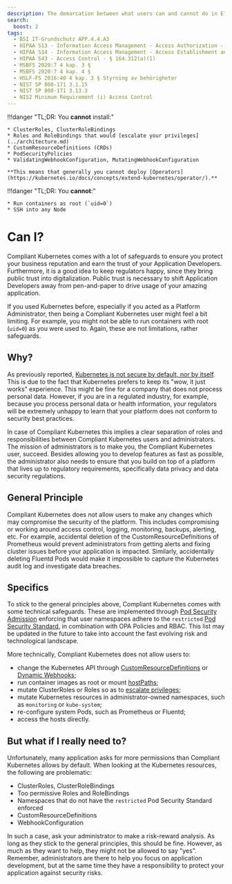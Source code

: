 ```yaml
---
description: The demarcation between what users can and cannot do in Elastisys Compliant Kubernetes, the security-focused Kubernetes distribution.
search:
  boost: 2
tags:
  - BSI IT-Grundschutz APP.4.4.A3
  - HIPAA S13 - Information Access Management - Access Authorization - § 164.308(a)(4)(ii)(B)
  - HIPAA S14 - Information Access Management - Access Establishment and Modification - § 164.308(a)(4)(ii)(C)
  - HIPAA S43 - Access Control - § 164.312(a)(1)
  - MSBFS 2020:7 4 kap. 3 §
  - MSBFS 2020:7 4 kap. 4 §
  - HSLF-FS 2016:40 4 kap. 3 § Styrning av behörigheter
  - NIST SP 800-171 3.1.15
  - NIST SP 800-171 3.13.3
  - NIS2 Minimum Requirement (i) Access Control
---
```


<!-- markdownlint-disable-file first-line-h1 -->

!!!danger "TL;DR: You **cannot** install:"

    * ClusterRoles, ClusterRoleBindings
    * Roles and RoleBindings that would [escalate your privileges](../architecture.md)
    * CustomResourceDefinitions (CRDs)
    * PodSecurityPolicies
    * ValidatingWebhookConfiguration, MutatingWebhookConfiguration

    **This means that generally you cannot deploy [Operators](https://kubernetes.io/docs/concepts/extend-kubernetes/operator/).**

!!!danger "TL;DR: You **cannot**:"

    * Run containers as root (`uid=0`)
    * SSH into any Node

# Can I?

Compliant Kubernetes comes with a lot of safeguards to ensure you protect your business reputation and earn the trust of your Application Developers. Furthermore, it is a good idea to keep regulators happy, since they bring public trust into digitalization. Public trust is necessary to shift Application Developers away from pen-and-paper to drive usage of your amazing application.

If you used Kubernetes before, especially if you acted as a Platform Administrator, then being a Compliant Kubernetes user might feel a bit limiting. For example, you might not be able to run containers with root (`uid=0`) as you were used to. Again, these are not limitations, rather safeguards.

## Why?

As previously reported, [Kubernetes is not secure by default, nor by itself](https://www.techtarget.com/searchitoperations/news/252487963/Kubernetes-security-defaults-prompt-upstream-dilemma).
This is due to the fact that Kubernetes prefers to keep its "wow, it just works" experience. This might be fine for a company that does not process personal data. However, if you are in a regulated industry, for example, because you process personal data or health information, your regulators will be extremely unhappy to learn that your platform does not conform to security best practices.

In case of Compliant Kubernetes this implies a clear separation of roles and responsibilities between Compliant Kubernetes users and administrators.
The mission of administrators is to make you, the Compliant Kubernetes user, succeed. Besides allowing you to develop features as fast as possible, the administrator also needs to ensure that you build on top of a platform that lives up to regulatory requirements, specifically data privacy and data security regulations.

## General Principle

Compliant Kubernetes does not allow users to make any changes which may compromise the security of the platform. This includes compromising or working around access control, logging, monitoring, backups, alerting, etc. For example, accidental deletion of the CustomResourceDefinitions of Prometheus would prevent administrators from getting alerts and fixing cluster issues before your application is impacted. Similarly, accidentally deleting Fluentd Pods would make it impossible to capture the Kubernetes audit log and investigate data breaches.

## Specifics

To stick to the general principles above, Compliant Kubernetes comes with some technical safeguards. These are implemented through [Pod Security Admission](https://kubernetes.io/docs/concepts/security/pod-security-admission/) enforcing that user namespaces adhere to the `restricted` [Pod Security Standard](https://kubernetes.io/docs/concepts/security/pod-security-standards/#restricted), in combination with OPA Policies and RBAC. This list may be updated in the future to take into account the fast evolving risk and technological landscape.

More technically, Compliant Kubernetes does not allow users to:

<!--safeguards-start-->

- change the Kubernetes API through [CustomResourceDefinitions](https://kubernetes.io/docs/concepts/extend-kubernetes/api-extension/custom-resources/) or [Dynamic Webhooks](https://kubernetes.io/docs/reference/access-authn-authz/extensible-admission-controllers/#what-are-admission-webhooks);
- run container images as root or mount [hostPaths](https://kubernetes.io/docs/concepts/storage/volumes/#hostpath);
- mutate ClusterRoles or Roles so as to [escalate privileges](https://kubernetes.io/docs/reference/access-authn-authz/rbac/#privilege-escalation-prevention-and-bootstrapping);
- mutate Kubernetes resources in administrator-owned namespaces, such as `monitoring` or `kube-system`;
- re-configure system Pods, such as Prometheus or Fluentd;
- access the hosts directly.
<!--safeguards-end-->

## But what if I really need to?

Unfortunately, many application asks for more permissions than Compliant Kubernetes allows by default. When looking at the Kubernetes resources, the following are problematic:

- ClusterRoles, ClusterRoleBindings
- Too permissive Roles and RoleBindings
- Namespaces that do not have the `restricted` Pod Security Standard enforced
- CustomResourceDefinitions
- WebhookConfiguration

In such a case, ask your administrator to make a risk-reward analysis. As long as they stick to the general principles, this should be fine. However, as much as they want to help, they might not be allowed to say "yes". Remember, administrators are there to help you focus on application development, but at the same time they have a responsibility to protect your application against security risks.

